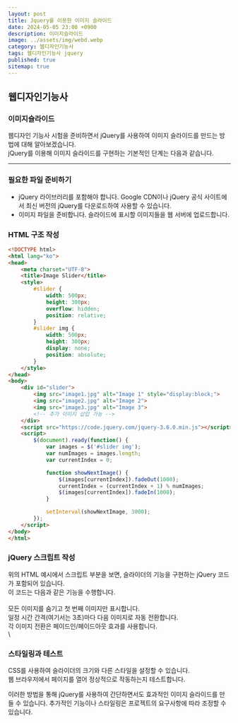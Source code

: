 ```yaml
---
layout: post
title: Jquery를 이용한 이미지 슬라이드
date: 2024-05-05 23:00 +0900
description: 이미지슬라이드
image: ../assets/img/webd.webp
category: 웹디자인기능사
tags: 웹디자인기능사 jquery
published: true
sitemap: true
---
```


## 웹디자인기능사

### 이미지슬라이드
웹디자인 기능사 시험을 준비하면서 jQuery를 사용하여 이미지 슬라이드를 만드는 방법에 대해 알아보겠습니다.<br>
jQuery를 이용해 이미지 슬라이드를 구현하는 기본적인 단계는 다음과 같습니다.

<hr>

### 필요한 파일 준비하기
- jQuery 라이브러리를 포함해야 합니다. Google CDN이나 jQuery 공식 사이트에서 최신 버전의 jQuery를 다운로드하여 사용할 수 있습니다.
- 이미지 파일을 준비합니다. 슬라이드에 표시할 이미지들을 웹 서버에 업로드합니다.

### HTML 구조 작성
````html
<!DOCTYPE html>
<html lang="ko">
<head>
    <meta charset="UTF-8">
    <title>Image Slider</title>
    <style>
        #slider {
            width: 500px;
            height: 300px;
            overflow: hidden;
            position: relative;
        }
        #slider img {
            width: 500px;
            height: 300px;
            display: none;
            position: absolute;
        }
    </style>
</head>
<body>
    <div id="slider">
        <img src="image1.jpg" alt="Image 1" style="display:block;">
        <img src="image2.jpg" alt="Image 2">
        <img src="image3.jpg" alt="Image 3">
        <!-- 추가 이미지 삽입 가능 -->
    </div>
    <script src="https://code.jquery.com/jquery-3.6.0.min.js"></script>
    <script>
        $(document).ready(function() {
            var images = $('#slider img');
            var numImages = images.length;
            var currentIndex = 0;

            function showNextImage() {
                $(images[currentIndex]).fadeOut(1000);
                currentIndex = (currentIndex + 1) % numImages;
                $(images[currentIndex]).fadeIn(1000);
            }

            setInterval(showNextImage, 3000);
        });
    </script>
</body>
</html>
````

### jQuery 스크립트 작성

위의 HTML 예시에서 스크립트 부분을 보면, 슬라이더의 기능을 구현하는 jQuery 코드가 포함되어 있습니다. <br>
이 코드는 다음과 같은 기능을 수행합니다.<br>
<br>
모든 이미지를 숨기고 첫 번째 이미지만 표시합니다.<br>
일정 시간 간격(여기서는 3초)마다 다음 이미지로 자동 전환합니다.<br>
각 이미지 전환은 페이드인/페이드아웃 효과를 사용합니다.<br>\

### 스타일링과 테스트
CSS를 사용하여 슬라이더의 크기와 다른 스타일을 설정할 수 있습니다. <br>
웹 브라우저에서 페이지를 열어 정상적으로 작동하는지 테스트합니다.<br>

이러한 방법을 통해 jQuery를 사용하여 간단하면서도 효과적인 이미지 슬라이드를 만들 수 있습니다. 추가적인 기능이나 스타일링은 프로젝트의 요구사항에 따라 조정할 수 있습니다.


